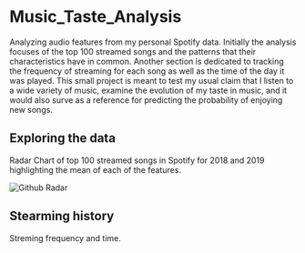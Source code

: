 # Music_Taste_Analysis
Analyzing audio features from my personal Spotify data. Initially the analysis focuses of the top 100 streamed songs and the patterns that their characteristics have in common. Another section is dedicated to tracking the frequency of streaming for each song as well as the time of the day it was played.
This small project is meant to test my usual claim that I listen to a wide variety of music, examine the evolution of my taste in music, and it would also surve as a reference for predicting the probability of enjoying new songs.


## Exploring the data
Radar Chart of top 100 streamed songs in Spotify for 2018 and 2019 highlighting the mean of each of the features.

![Github Radar](https://github.com/Tahahaha7/Music_Taste_Analysis/blob/master/Radar.png)

## Stearming history
Streming frequency and time.
